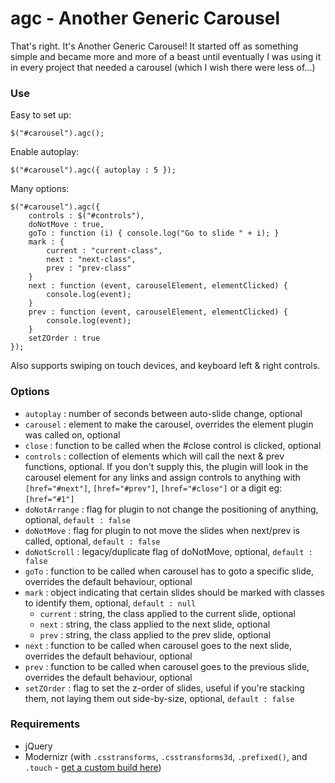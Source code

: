 # agc - Another Generic Carousel

That's right. It's Another Generic Carousel! It started off as something simple and became more and more of a beast until eventually I was using it in every project that needed a carousel (which I wish there were less of...)

### Use

Easy to set up:

```
$("#carousel").agc();
```

Enable autoplay:

```
$("#carousel").agc({ autoplay : 5 });
```

Many options:

```
$("#carousel").agc({
    controls : $("#controls"),
    doNotMove : true,
    goTo : function (i) { console.log("Go to slide " + i); }
    mark : {
        current : "current-class",
        next : "next-class",
        prev : "prev-class"
    }
    next : function (event, carouselElement, elementClicked) {
        console.log(event);
    }
    prev : function (event, carouselElement, elementClicked) {
        console.log(event);
    }
    setZOrder : true
});
```

Also supports swiping on touch devices, and keyboard left & right controls.

### Options

* `autoplay` : number of seconds between auto-slide change, optional
* `carousel` : element to make the carousel, overrides the element plugin was called on, optional
* `close` : function to be called when the #close control is clicked, optional
* `controls` : collection of elements which will call the next & prev functions, optional. If you don't supply this, the plugin will look in the carousel element for any links and assign controls to anything with `[href="#next"]`, `[href="#prev"]`, `[href="#close"]` or a digit eg: `[href="#1"]`
* `doNotArrange` : flag for plugin to not change the positioning of anything, optional, `default : false`
* `doNotMove` : flag for plugin to not move the slides when next/prev is called, optional, `default : false`
* `doNotScroll` : legacy/duplicate flag of doNotMove, optional, `default : false`
* `goTo` : function to be called when carousel has to goto a specific slide, overrides the default behaviour, optional
* `mark` : object indicating that certain slides should be marked with classes to identify them, optional, `default : null`
  * `current` : string, the class applied to the current slide, optional
  * `next` : string, the class applied to the next slide, optional
  * `prev` : string, the class applied to the prev slide, optional
* `next` : function to be called when carousel goes to the next slide, overrides the default behaviour, optional
* `prev` : function to be called when carousel goes to the previous slide, overrides the default behaviour, optional
* `setZOrder` : flag to set the z-order of slides, useful if you're stacking them, not laying them out side-by-size, optional, `default : false`




### Requirements

* jQuery
* Modernizr (with `.csstransforms`, `.csstransforms3d`, `.prefixed()`, and `.touch` - [get a custom build here](http://modernizr.com/download/#-csstransforms-csstransforms3d-touch-shiv-cssclasses-prefixed-teststyles-testprop-testallprops-prefixes-domprefixes-load))